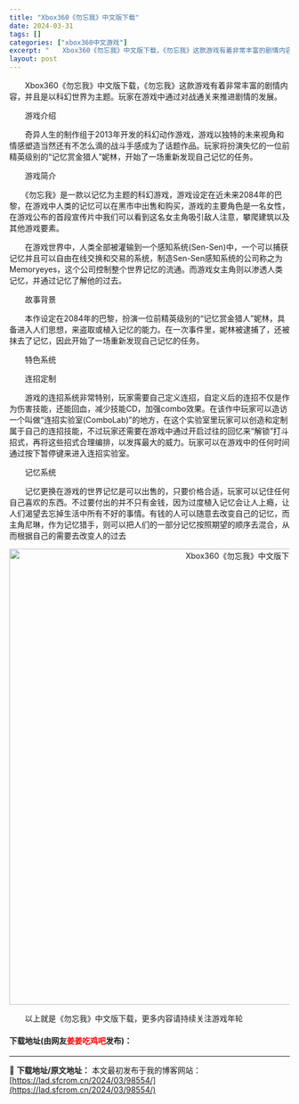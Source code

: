 ```yaml
---
title: "Xbox360《勿忘我》中文版下载"
date: 2024-03-31
tags: []
categories: ["xbox360中文游戏"]
excerpt: "　　Xbox360《勿忘我》中文版下载，《勿忘我》这款游戏有着非常丰富的剧情内容，并且是以科幻世界为主题。玩家在游戏中通过对战通关来推进剧情的发展。 　　游戏介绍 　　奇异人生的制作组于2013年开发的科幻动作游戏，游戏以独特的未来视角和情感塑造当然还有不怎么滴的战斗手感成为了话题作品。玩家将扮演失&hellip;"
layout: post
---
```


 <p>　　Xbox360《勿忘我》中文版下载，《勿忘我》这款游戏有着非常丰富的剧情内容，并且是以科幻世界为主题。玩家在游戏中通过对战通关来推进剧情的发展。</p> <p>　　游戏介绍</p> <p>　　奇异人生的制作组于2013年开发的科幻动作游戏，游戏以独特的未来视角和情感塑造当然还有不怎么滴的战斗手感成为了话题作品。玩家将扮演失忆的一位前精英级别的&ldquo;记忆赏金猎人&rdquo;妮林，开始了一场重新发现自己记忆的任务。</p> <p>　　游戏简介</p> <p>　　《勿忘我》是一款以记忆为主题的科幻游戏，游戏设定在近未来2084年的巴黎，在游戏中人类的记忆可以在黑市中出售和购买，游戏的主要角色是一名女性，在游戏公布的首段宣传片中我们可以看到这名女主角吸引敌人注意，攀爬建筑以及其他游戏要素。</p> <p>　　在游戏世界中，人类全部被灌输到一个感知系统(Sen-Sen)中，一个可以捕获记忆并且可以自由在线交换和交易的系统，制造Sen-Sen感知系统的公司称之为Memoryeyes，这个公司控制整个世界记忆的流通。而游戏女主角则以渗透人类记忆，并通过记忆了解他的过去。</p> <p>　　故事背景</p> <p>　　本作设定在2084年的巴黎，扮演一位前精英级别的&ldquo;记忆赏金猎人&rdquo;妮林，具备进入人们思想，来盗取或植入记忆的能力。在一次事件里，妮林被逮捕了，还被抹去了记忆，因此开始了一场重新发现自己记忆的任务。</p> <p>　　特色系统</p> <p>　　连招定制</p> <p>　　游戏的连招系统非常特别，玩家需要自己定义连招，自定义后的连招不仅是作为伤害技能，还能回血，减少技能CD，加强combo效果。在该作中玩家可以造访一个叫做&ldquo;连招实验室(ComboLab)&rdquo;的地方，在这个实验室里玩家可以创造和定制属于自己的连招技能，不过玩家还需要在游戏中通过开启过往的回忆来&ldquo;解锁&rdquo;打斗招式，再将这些招式合理编排，以发挥最大的威力。玩家可以在游戏中的任何时间通过按下暂停键来进入连招实验室。</p> <p>　　记忆系统</p> <p>　　记忆更换在游戏的世界记忆是可以出售的，只要价格合适，玩家可以记住任何自己喜欢的东西。不过要付出的并不只有金钱，因为过度植入记忆会让人上瘾，让人们渴望去忘掉生活中所有不好的事情。有钱的人可以随意去改变自己的记忆，而主角尼琳，作为记忆猎手，则可以把人们的一部分记忆按照期望的顺序去混合，从而根据自己的需要去改变人的过去</p> <p align="center"><img align="" border="0" src="https://lad.sfcrom.cn/wp-content/uploads/2024/03/20240330_66083e46efb3a.jpg" width="818" alt="Xbox360《勿忘我》中文版下载" /></p> <p>　　以上就是《勿忘我》中文版下载，更多内容请持续关注游戏年轮</p> <p><h4>下载地址(由网友<font color="red">姜姜吃鸡吧</font>发布)：</h4></p> 

---
📖 **下载地址/原文地址：** 本文最初发布于我的博客网站：[https://lad.sfcrom.cn/2024/03/98554/](https://lad.sfcrom.cn/2024/03/98554/)
